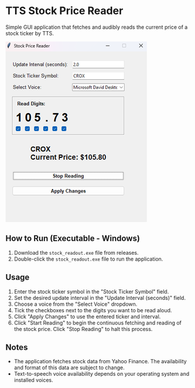 # TTS Stock Price Reader

Simple GUI application that fetches and audibly reads the current price of a stock ticker by TTS.

![UI](./assets/1.png)

## How to Run (Executable - Windows)

1.  Download the `stock_readout.exe` file from releases.
2.  Double-click the `stock_readout.exe` file to run the application.

## Usage


1.  Enter the stock ticker symbol in the "Stock Ticker Symbol" field.
2.  Set the desired update interval in the "Update Interval (seconds)" field.
3.  Choose a voice from the "Select Voice" dropdown.
4.  Tick the checkboxes next to the digits you want to be read aloud.
5.  Click "Apply Changes" to use the entered ticker and interval.
6.  Click "Start Reading" to begin the continuous fetching and reading of the stock price. Click "Stop Reading" to halt this process.

## Notes

* The application fetches stock data from Yahoo Finance. The availability and format of this data are subject to change.
* Text-to-speech voice availability depends on your operating system and installed voices.
